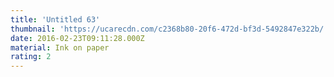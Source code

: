 ```yaml
---
title: 'Untitled 63'
thumbnail: 'https://ucarecdn.com/c2368b80-20f6-472d-bf3d-5492847e322b/'
date: 2016-02-23T09:11:28.000Z
material: Ink on paper
rating: 2
---
```

